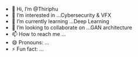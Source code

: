 - 👋 Hi, I’m @Thiriphu
- 👀 I’m interested in ...Cybersecurity & VFX
- 🌱 I’m currently learning ...Deep Learning
- 💞️ I’m looking to collaborate on ...GAN architecture
- 📫 How to reach me ...
- 😄 Pronouns: ...
- ⚡ Fun fact: ...

<!---
Thiriphu/Thiriphu is a ✨ special ✨ repository because its `README.md` (this file) appears on your GitHub profile.
You can click the Preview link to take a look at your changes.
--->
